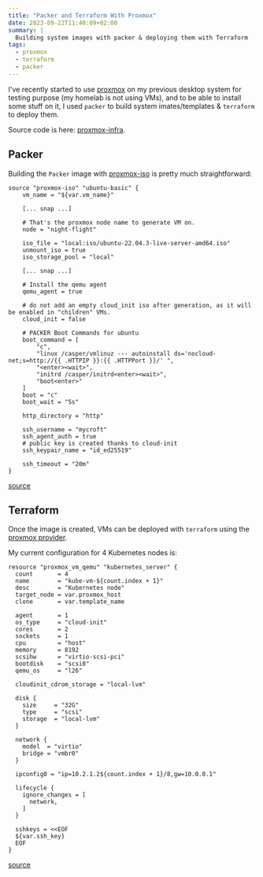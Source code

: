 ```yaml
---
title: "Packer and Terraform With Proxmox"
date: 2023-09-22T11:40:09+02:00
summary: |
  Building system images with packer & deploying them with Terraform
tags:
  - proxmox
  - terraform
  - packer
---
```


I've recently started to use [proxmox](https://www.proxmox.com/en/) on my previous desktop system for testing purpose (my homelab is not using VMs), and to be able to install some stuff on it, I used `packer` to build system imates/templates & `terraform` to deploy them.

Source code is here: [proxmox-infra](https://github.com/mycroft/proxmox-infra).

## Packer

Building the `Packer` image with [proxmox-iso](https://developer.hashicorp.com/packer/integrations/hashicorp/proxmox/latest/components/builder/iso) is pretty much straightforward:


```hcl
source "proxmox-iso" "ubuntu-basic" {
    vm_name = "${var.vm_name}"

    [... snap ...]

    # That's the proxmox node name to generate VM on. 
	node = "night-flight"

    iso_file = "local:iso/ubuntu-22.04.3-live-server-amd64.iso"
    unmount_iso = true
    iso_storage_pool = "local"

    [... snap ...]

    # Install the qemu agent
    qemu_agent = true

    # do not add an empty cloud_init iso after generation, as it will be enabled in "children" VMs.
    cloud_init = false

    # PACKER Boot Commands for ubuntu
    boot_command = [
    	"c",
    	"linux /casper/vmlinuz --- autoinstall ds='nocloud-net;s=http://{{ .HTTPIP }}:{{ .HTTPPort }}/' ",
    	"<enter><wait>",
    	"initrd /casper/initrd<enter><wait>",
    	"boot<enter>"
    ]
    boot = "c"
    boot_wait = "5s"

    http_directory = "http" 

    ssh_username = "mycroft"
    ssh_agent_auth = true
    # public key is created thanks to cloud-init
    ssh_keypair_name = "id_ed25519"

    ssh_timeout = "20m"
}
```

[source](https://github.com/mycroft/proxmox-infra/blob/main/packer/ubuntu-basic/ubuntu-basic.pkr.hcl)


## Terraform

Once the image is created, VMs can be deployed with `terraform` using the [proxmox provider](https://registry.terraform.io/providers/Telmate/proxmox/latest/docs).

My current configuration for 4 Kubernetes nodes is:

```hcl
resource "proxmox_vm_qemu" "kubernetes_server" {
  count       = 4
  name        = "kube-vm-${count.index + 1}"
  desc        = "Kubernetes node"
  target_node = var.proxmox_host
  clone       = var.template_name

  agent       = 1
  os_type     = "cloud-init"
  cores       = 2
  sockets     = 1
  cpu         = "host"
  memory      = 8192
  scsihw      = "virtio-scsi-pci"
  bootdisk    = "scsi0"
  qemu_os     = "l26"

  cloudinit_cdrom_storage = "local-lvm"

  disk {
    size     = "32G"
    type     = "scsi"
    storage  = "local-lvm"
  }

  network {
    model  = "virtio"
    bridge = "vmbr0"
  }

  ipconfig0 = "ip=10.2.1.2${count.index + 1}/8,gw=10.0.0.1"

  lifecycle {
    ignore_changes = [
      network,
    ]
  }

  sshkeys = <<EOF
  ${var.ssh_key}
  EOF
}
```

[source](https://github.com/mycroft/proxmox-infra/blob/main/terraform/kube-servers.tf)

